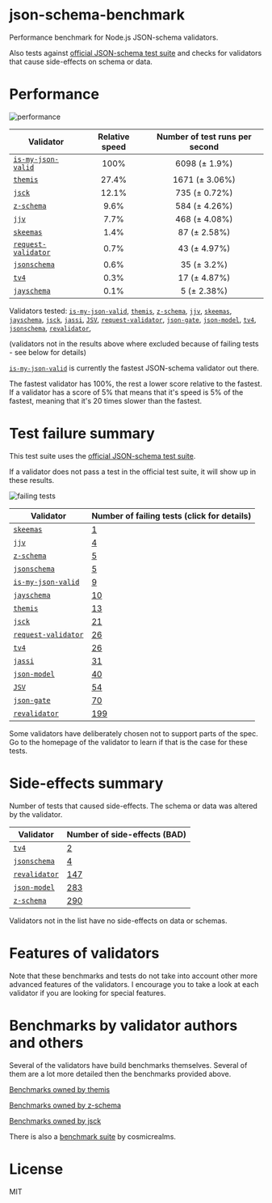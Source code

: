 # json-schema-benchmark
Performance benchmark for Node.js JSON-schema validators.

Also tests against [official JSON-schema test suite](https://github.com/json-schema/JSON-Schema-Test-Suite) and checks
for validators that cause side-effects on schema or data.

# Performance

![performance](https://chart.googleapis.com/chart?chxt=x,y&cht=bhs&chco=76A4FB&chls=2.0&chbh=36,4,1&chs=600x420&chxl=-1:|is-my-json-valid|themis|jsck|z-schema|jjv|skeemas|request-validator|jsonschema|tv4|jayschema&chd=t:100,27.4,12.1,9.6,7.7,1.4,0.7,0.6,0.3,0.1)

|Validator|Relative speed|Number of test runs per second|
|---------|:------------:|:----------------------------:|
|[`is-my-json-valid`](https://github.com/mafintosh/is-my-json-valid)|100%|6098 (± 1.9%)|
|[`themis`](https://github.com/playlyfe/themis)|27.4%|1671 (± 3.06%)|
|[`jsck`](https://github.com/pandastrike/jsck)|12.1%|735 (± 0.72%)|
|[`z-schema`](https://github.com/zaggino/z-schema)|9.6%|584 (± 4.26%)|
|[`jjv`](https://github.com/acornejo/jjv)|7.7%|468 (± 4.08%)|
|[`skeemas`](https://github.com/Prestaul/skeemas)|1.4%|87 (± 2.58%)|
|[`request-validator`](https://github.com/bugventure/request-validator)|0.7%|43 (± 4.97%)|
|[`jsonschema`](https://github.com/tdegrunt/jsonschema)|0.6%|35 (± 3.2%)|
|[`tv4`](https://github.com/geraintluff/tv4)|0.3%|17 (± 4.87%)|
|[`jayschema`](https://github.com/natesilva/jayschema)|0.1%|5 (± 2.38%)|

Validators tested: [`is-my-json-valid`](https://github.com/mafintosh/is-my-json-valid), [`themis`](https://github.com/playlyfe/themis), [`z-schema`](https://github.com/zaggino/z-schema), [`jjv`](https://github.com/acornejo/jjv), [`skeemas`](https://github.com/Prestaul/skeemas), [`jayschema`](https://github.com/natesilva/jayschema), [`jsck`](https://github.com/pandastrike/jsck), [`jassi`](https://github.com/iclanzan/jassi), [`JSV`](http://github.com/garycourt/JSV), [`request-validator`](https://github.com/bugventure/request-validator), [`json-gate`](https://github.com/oferei/json-gate), [`json-model`](https://github.com/geraintluff/json-model), [`tv4`](https://github.com/geraintluff/tv4), [`jsonschema`](https://github.com/tdegrunt/jsonschema), [`revalidator`](https://github.com/flatiron/revalidator), 

(validators not in the results above where excluded because of failing tests - see below for details)

[`is-my-json-valid`](https://github.com/mafintosh/is-my-json-valid) is currently the fastest JSON-schema validator out there.

The fastest validator has 100%, the rest a lower score relative to the fastest.
If a validator has a score of 5% that means that it's speed is 5% of the fastest,
meaning that it's 20 times slower than the fastest.

# Test failure summary

This test suite uses the [official JSON-schema test suite](https://github.com/json-schema/JSON-Schema-Test-Suite).

If a validator does not pass a test in the official test suite, it will show up in these results.

![failing tests](https://chart.googleapis.com/chart?chxt=x,y&cht=bhs&chco=76A4FB&chls=2.0&chbh=22,4,1&chs=600x410&chxl=-1:|skeemas|jjv|z-schema|jsonschema|is-my-json-valid|jayschema|themis|jsck|request-validator|tv4|jassi|json-model|JSV|json-gate|revalidator&chd=t:1,4,5,5,9,10,13,21,26,26,31,40,54,70,199&chxr=0,0,199&chds=0,199)

|Validator|Number of failing tests (click for details)|
|---------|-----------------------|
|[`skeemas`](https://github.com/Prestaul/skeemas)|[1](https://github.com/Muscula/json-schema-benchmark/blob/master/reports/skeemas.md)|
|[`jjv`](https://github.com/acornejo/jjv)|[4](https://github.com/Muscula/json-schema-benchmark/blob/master/reports/jjv.md)|
|[`z-schema`](https://github.com/zaggino/z-schema)|[5](https://github.com/Muscula/json-schema-benchmark/blob/master/reports/z-schema.md)|
|[`jsonschema`](https://github.com/tdegrunt/jsonschema)|[5](https://github.com/Muscula/json-schema-benchmark/blob/master/reports/jsonschema.md)|
|[`is-my-json-valid`](https://github.com/mafintosh/is-my-json-valid)|[9](https://github.com/Muscula/json-schema-benchmark/blob/master/reports/is-my-json-valid.md)|
|[`jayschema`](https://github.com/natesilva/jayschema)|[10](https://github.com/Muscula/json-schema-benchmark/blob/master/reports/jayschema.md)|
|[`themis`](https://github.com/playlyfe/themis)|[13](https://github.com/Muscula/json-schema-benchmark/blob/master/reports/themis.md)|
|[`jsck`](https://github.com/pandastrike/jsck)|[21](https://github.com/Muscula/json-schema-benchmark/blob/master/reports/jsck.md)|
|[`request-validator`](https://github.com/bugventure/request-validator)|[26](https://github.com/Muscula/json-schema-benchmark/blob/master/reports/request-validator.md)|
|[`tv4`](https://github.com/geraintluff/tv4)|[26](https://github.com/Muscula/json-schema-benchmark/blob/master/reports/tv4.md)|
|[`jassi`](https://github.com/iclanzan/jassi)|[31](https://github.com/Muscula/json-schema-benchmark/blob/master/reports/jassi.md)|
|[`json-model`](https://github.com/geraintluff/json-model)|[40](https://github.com/Muscula/json-schema-benchmark/blob/master/reports/json-model.md)|
|[`JSV`](http://github.com/garycourt/JSV)|[54](https://github.com/Muscula/json-schema-benchmark/blob/master/reports/JSV.md)|
|[`json-gate`](https://github.com/oferei/json-gate)|[70](https://github.com/Muscula/json-schema-benchmark/blob/master/reports/json-gate.md)|
|[`revalidator`](https://github.com/flatiron/revalidator)|[199](https://github.com/Muscula/json-schema-benchmark/blob/master/reports/revalidator.md)|

Some validators have deliberately chosen not to support parts of the spec. Go to the homepage of the validator to learn if
that is the case for these tests.

# Side-effects summary

Number of tests that caused side-effects. The schema or data was altered by the validator.

|Validator|Number of side-effects (BAD)|
|---------|----------------------------|
|[`tv4`](https://github.com/geraintluff/tv4)|[2](https://github.com/Muscula/json-schema-benchmark/blob/master/reports/tv4-side-effects.md)|
|[`jsonschema`](https://github.com/tdegrunt/jsonschema)|[4](https://github.com/Muscula/json-schema-benchmark/blob/master/reports/jsonschema-side-effects.md)|
|[`revalidator`](https://github.com/flatiron/revalidator)|[147](https://github.com/Muscula/json-schema-benchmark/blob/master/reports/revalidator-side-effects.md)|
|[`json-model`](https://github.com/geraintluff/json-model)|[283](https://github.com/Muscula/json-schema-benchmark/blob/master/reports/json-model-side-effects.md)|
|[`z-schema`](https://github.com/zaggino/z-schema)|[290](https://github.com/Muscula/json-schema-benchmark/blob/master/reports/z-schema-side-effects.md)|

Validators not in the list have no side-effects on data or schemas.

# Features of validators

Note that these benchmarks and tests do not take into account other more advanced features of the validators. I encourage
you to take a look at each validator if you are looking for special features.

# Benchmarks by validator authors and others

Several of the validators have build benchmarks themselves. Several of them are
a lot more detailed then the benchmarks provided above.

[Benchmarks owned by themis](https://cdn.rawgit.com/playlyfe/themis/master/benchmark/results.html)

[Benchmarks owned by z-schema](https://rawgit.com/zaggino/z-schema/master/benchmark/results.html)

[Benchmarks owned by jsck](https://github.com/pandastrike/jsck/blob/master/doc/benchmarks.md)

There is also a [benchmark suite](https://github.com/Sembiance/cosmicrealms.com/tree/master/sandbox/benchmark-of-node-dot-js-json-validation-modules-part-3)
by cosmicrealms.

# License
MIT
